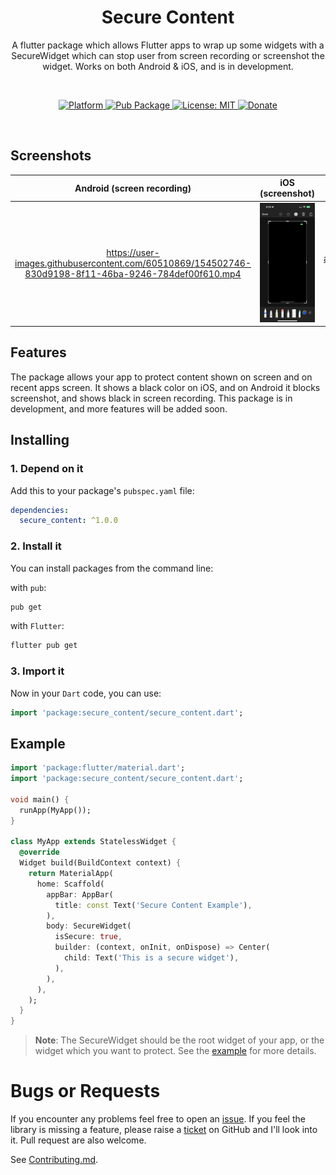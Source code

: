 <!--
This README describes the package. If you publish this package to pub.dev,
this README's contents appear on the landing page for your package.

For information about how to write a good package README, see the guide for
[writing package pages](https://dart.dev/guides/libraries/writing-package-pages).

For general information about developing packages, see the Dart guide for
[creating packages](https://dart.dev/guides/libraries/create-library-packages)
and the Flutter guide for
[developing packages and plugins](https://flutter.dev/developing-packages).
-->

<h1 align="center">Secure Content</h1>

<p align="center">A flutter package which allows Flutter apps to wrap up some widgets with a SecureWidget which can stop user from screen recording or screenshot the widget. Works on both Android & iOS, and is in development.</p><br>

<p align="center">
  <a href="https://flutter.dev">
    <img src="https://img.shields.io/badge/Platform-Flutter-02569B?logo=flutter"
      alt="Platform" />
  </a>
  <a href="https://pub.dartlang.org/packages/secure_content">
    <img src="https://img.shields.io/pub/v/secure_content.svg"
      alt="Pub Package" />
  </a>
  <a href="https://opensource.org/licenses/MIT">
    <img src="https://img.shields.io/github/license/aagarwal1012/animated-text-kit?color=red"
      alt="License: MIT" />
  </a>
  <a href="https://www.paypal.me/codenameakshay">
    <img src="https://img.shields.io/badge/Donate-PayPal-00457C?logo=paypal"
      alt="Donate" />
  </a>
</p><br>

## Screenshots

|                                      Android (screen recording)                                       |                   iOS (screenshot)                    |                   iOS (screen recording)                    |                 iOS (app switcher)                  |
| :---------------------------------------------------------------------------------------------------: | :---------------------------------------------------: | :---------------------------------------------------------: | :-------------------------------------------------: |
| https://user-images.githubusercontent.com/60510869/154502746-830d9198-8f11-46ba-9246-784def00f610.mp4 | <img src="screenshot/screenshot_ios.PNG" width="300"> | https://github.com/user-attachments/assets/0b4e10ac-d592-4b5b-92bf-72f51b2cf570 | https://github.com/user-attachments/assets/b6ef5914-eb3a-4e17-be0c-2f00538cffec |

## Features

The package allows your app to protect content shown on screen and on recent apps screen. It shows a black color on iOS, and on Android it blocks screenshot, and shows black in screen recording. This package is in development, and more features will be added soon.

## Installing

### 1. Depend on it

Add this to your package's `pubspec.yaml` file:

```yaml
dependencies:
  secure_content: ^1.0.0
```

### 2. Install it

You can install packages from the command line:

with `pub`:

```bash
pub get
```

with `Flutter`:

```bash
flutter pub get
```

### 3. Import it

Now in your `Dart` code, you can use:

```dart
import 'package:secure_content/secure_content.dart';
```

## Example

```dart
import 'package:flutter/material.dart';
import 'package:secure_content/secure_content.dart';

void main() {
  runApp(MyApp());
}

class MyApp extends StatelessWidget {
  @override
  Widget build(BuildContext context) {
    return MaterialApp(
      home: Scaffold(
        appBar: AppBar(
          title: const Text('Secure Content Example'),
        ),
        body: SecureWidget(
          isSecure: true,
          builder: (context, onInit, onDispose) => Center(
            child: Text('This is a secure widget'),
          ),
        ),
      ),
    );
  }
}
```

> **Note**: The SecureWidget should be the root widget of your app, or the widget which you want to protect.
> See the [example](https://pub.dev/packages/secure_content/example) for more details.

# Bugs or Requests

If you encounter any problems feel free to open an [issue](https://github.com/codenameakshay/secure_content/issues/new?template=bug_report.md). If you feel the library is missing a feature, please raise a [ticket](https://github.com/codenameakshay/secure_content/issues/new?template=feature_request.md) on GitHub and I'll look into it. Pull request are also welcome.

See [Contributing.md](https://github.com/codenameakshay/secure_content/blob/master/CONTRIBUTING.md).
